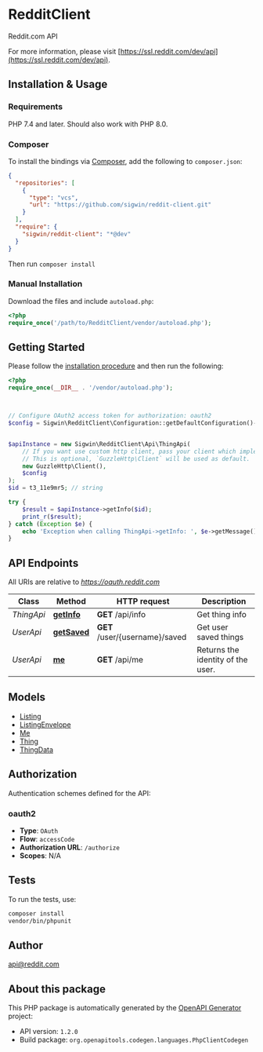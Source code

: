 # RedditClient

Reddit.com API

For more information, please visit [https://ssl.reddit.com/dev/api](https://ssl.reddit.com/dev/api).

## Installation & Usage

### Requirements

PHP 7.4 and later.
Should also work with PHP 8.0.

### Composer

To install the bindings via [Composer](https://getcomposer.org/), add the following to `composer.json`:

```json
{
  "repositories": [
    {
      "type": "vcs",
      "url": "https://github.com/sigwin/reddit-client.git"
    }
  ],
  "require": {
    "sigwin/reddit-client": "*@dev"
  }
}
```

Then run `composer install`

### Manual Installation

Download the files and include `autoload.php`:

```php
<?php
require_once('/path/to/RedditClient/vendor/autoload.php');
```

## Getting Started

Please follow the [installation procedure](#installation--usage) and then run the following:

```php
<?php
require_once(__DIR__ . '/vendor/autoload.php');



// Configure OAuth2 access token for authorization: oauth2
$config = Sigwin\RedditClient\Configuration::getDefaultConfiguration()->setAccessToken('YOUR_ACCESS_TOKEN');


$apiInstance = new Sigwin\RedditClient\Api\ThingApi(
    // If you want use custom http client, pass your client which implements `GuzzleHttp\ClientInterface`.
    // This is optional, `GuzzleHttp\Client` will be used as default.
    new GuzzleHttp\Client(),
    $config
);
$id = t3_11e9mr5; // string

try {
    $result = $apiInstance->getInfo($id);
    print_r($result);
} catch (Exception $e) {
    echo 'Exception when calling ThingApi->getInfo: ', $e->getMessage(), PHP_EOL;
}

```

## API Endpoints

All URIs are relative to *https://oauth.reddit.com*

Class | Method | HTTP request | Description
------------ | ------------- | ------------- | -------------
*ThingApi* | [**getInfo**](docs/Api/ThingApi.md#getinfo) | **GET** /api/info | Get thing info
*UserApi* | [**getSaved**](docs/Api/UserApi.md#getsaved) | **GET** /user/{username}/saved | Get user saved things
*UserApi* | [**me**](docs/Api/UserApi.md#me) | **GET** /api/me | Returns the identity of the user.

## Models

- [Listing](docs/Model/Listing.md)
- [ListingEnvelope](docs/Model/ListingEnvelope.md)
- [Me](docs/Model/Me.md)
- [Thing](docs/Model/Thing.md)
- [ThingData](docs/Model/ThingData.md)

## Authorization

Authentication schemes defined for the API:
### oauth2

- **Type**: `OAuth`
- **Flow**: `accessCode`
- **Authorization URL**: `/authorize`
- **Scopes**: N/A

## Tests

To run the tests, use:

```bash
composer install
vendor/bin/phpunit
```

## Author

api@reddit.com

## About this package

This PHP package is automatically generated by the [OpenAPI Generator](https://openapi-generator.tech) project:

- API version: `1.2.0`
- Build package: `org.openapitools.codegen.languages.PhpClientCodegen`
